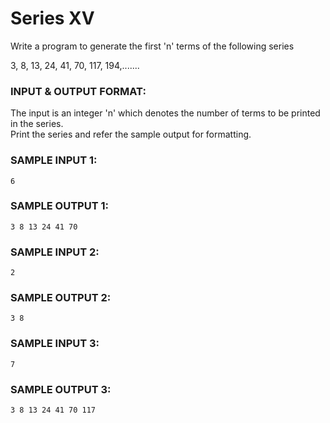 # Series XV

Write a program to generate the first 'n' terms of
the following series

3, 8, 13, 24, 41, 70, 117, 194,....... 

### INPUT & OUTPUT FORMAT:

The input is an integer 'n' which denotes the number
of terms to be printed in the series. <br>
Print the series and refer the sample output for formatting.

### SAMPLE INPUT 1:

```
6
```

### SAMPLE OUTPUT 1:

```
3 8 13 24 41 70
```

### SAMPLE INPUT 2:

```
2
```

### SAMPLE OUTPUT 2:

```
3 8
```

### SAMPLE INPUT 3:

```
7
```

### SAMPLE OUTPUT 3:

```
3 8 13 24 41 70 117
```
